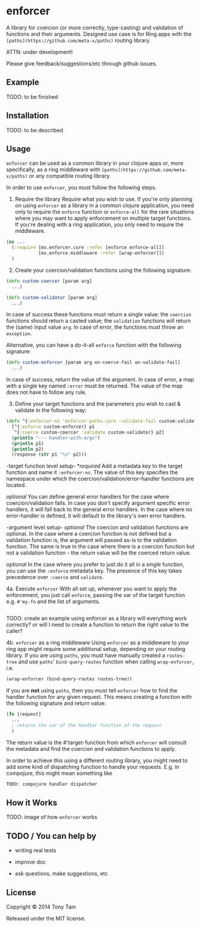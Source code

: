 # enforcer

A library for coercion (or more correctly, type-casting) and validation of functions and their arguments. Designed use case is for Ring apps with the `[paths](https://github.com/meta-x/paths)` routing library.

ATTN: under development!

Please give feedback/suggestions/etc through github issues.



## Example

TODO: to be finished


## Installation

TODO: to be described

## Usage

`enforcer` can be used as a common library in your clojure apps or, more specifically, as a ring middleware with `[paths](https://github.com/meta-x/paths)` or any compatible routing library.

In order to use `enforcer`, you must follow the following steps.

1. Require the library
Require what you wish to use. If you're only planning on using `enforcer` as a library in a common clojure application, you need only to require the `enforce` function or `enforce-all` for the rare situations where you may want to apply enforcement on multiple target functions.
If you're dealing with a ring application, you only need to require the middleware.
```clojure
(ns ...
  (:require [mx.enforcer.core :refer [enforce enforce-all]]
            [mx.enforce.middleware :refer [wrap-enforcer]])
  )
```

2. Create your coercion/validation functions using the following signature:
```clojure
(defn custom-coercer [param arg]
  ...)

(defn custom-validator [param arg]
  ...)
```
In case of success these functions must return a single value: the `coercion` functions should return a casted value; the `validation` functions will return the (same) input value `arg`. In case of error, the functions must throw an `exception`.

Alternative, you can have a do-it-all `enforce` function with the following signature:
```clojure
(defn custom-enforcer [param arg on-coerce-fail on-validate-fail]
  ...)
```
In case of success, return the value of the argument. In case of error, a map with a single key named `:error` must be returned. The value of the map does not have to follow any rule.

3. Define your target functions and the parameters you wish to cast & validate in the following way:
```clojure
(defn ^{:enforcer-ns 'enforcer-paths.core :validate-fail custom-validate-fail :coerce-fail custom-coerce-fail} handler-with-args
  [^{:enforce custom-enforcer} p1
   ^{:coerce custom-coercer :validate custom-validator} p2]
  (println "--- handler-with-args")
  (println p1)
  (println p2)
  (response (str p1 "\n" p2)))
```
-target function level setup-
**required* Add a metadata key to the target function and name it `:enforcer-ns`. The value of this key specifies the namespace under which the coercion/validation/error-handler functions are located.

_optional_ You can define general error handlers for the case where coercion/validation fails. In case you don't specify argument specific error handlers, it will fall back to the general error handlers. In the case where no error-handler is defined, it will default to the library's own error handlers.

-argument level setup-
_optional_ The coercion and validation functions are optional.
In the case where a coercion function is not defined but a validation function is, the argument will passed as-is to the validation function.
The same is true in the case where there is a coercion function but not a validation function - the return value will be the coerced return value.

_optional_ In the case where you prefer to just do it all in a single function, you can use the `:enforce` metadata key. The presence of this key takes precedence over `:coerce` and `validate`.

4a. Execute `enforcer`
With all set up, whenever you want to apply the enforcement, you just call `enforce`, passing the var of the target function e.g. `#'my-fn` and the list of arguments.
```clojure

```
TODO:
create an example using enforcer as a library
will everything work correctly? or will I need to create a function to return the right value to the caller?


4b. `enforcer` as a ring middleware
Using `enforcer` as a middleware to your ring app might require some additional setup, depending on your routing library. If you are using `paths`, you must have manually created a `routes-tree` and use `paths`' `bind-query-routes` function when calling `wrap-enforcer`, i.e.
```clojure
(wrap-enforcer (bind-query-routes routes-tree))
```
If you are **not** using `paths`, then you must tell `enforcer` how to find the handler function for any given request. This means creating a function with the following signature and return value:
```clojure
(fn [request]
  ...
  ; returns the var of the handler function of the request
  )
```
The return value is the #'target-function from which `enforcer` will consult the metadata and find the coercion and validation functions to apply.

In order to achieve this using a different routing library, you might need to add some kind of dispatching function to handle your requests. E.g. in compojure, this might mean something like
```clojure
TODO: compojure handler dispatcher
```



## How it Works

TODO: image of how `enforcer` works


## TODO / You can help by

- writing real tests

- improve doc

- ask questions, make suggestions, etc



## License

Copyright © 2014 Tony Tam

Released under the MIT license.
